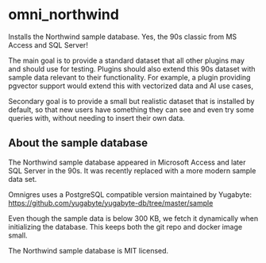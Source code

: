 # omni_northwind

Installs the Northwind sample database. Yes, the 90s classic from MS Access and SQL Server!

The main goal is to provide a standard dataset that all other plugins may and should use
for testing. Plugins should also extend this 90s dataset with sample data relevant to their
functionality. For example, a plugin providing pgvector support would extend this with
vectorized data and AI use cases,

Secondary goal is to provide a small but realistic dataset that is installed by default,
so that new users have something they can see and even try some queries with, without needing
to insert their own data.


## About the sample database

The Northwind sample database appeared in Microsoft Access and later SQL Server
in the 90s. It was recently replaced with a more modern sample data set.

Omnigres uses a PostgreSQL compatible version maintained by Yugabyte: https://github.com/yugabyte/yugabyte-db/tree/master/sample

Even though the sample data is below 300 KB, we fetch it dynamically when initializing the database. This keeps both
the git repo and docker image small.

The Northwind sample database is MIT licensed.
